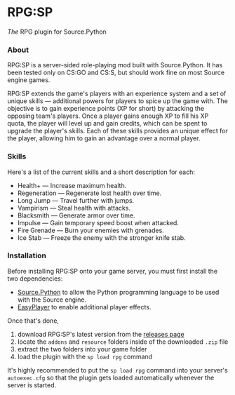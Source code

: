 # RPG:SP
*The* RPG plugin for Source.Python

### About
RPG:SP is a server-sided role-playing mod built with Source.Python.
It has been tested only on CS:GO and CS:S, but should work fine on most Source engine games.

RPG:SP extends the game's players with an experience system and a set of unique skills — additional powers for players to spice up the game with.
The objective is to gain experience points (XP for short) by attacking the opposing team's players.
Once a player gains enough XP to fill his XP quota, the player will level up and gain credits, which can be spent to upgrade the player's skills.
Each of these skills provides an unique effect for the player, allowing him to gain an advantage over a normal player.

### Skills
Here's a list of the current skills and a short description for each:

- Health+ — Increase maximum health.
- Regeneration — Regenerate lost health over time.
- Long Jump — Travel further with jumps.
- Vampirism — Steal health with attacks.
- Blacksmith — Generate armor over time.
- Impulse — Gain temporary speed boost when attacked.
- Fire Grenade — Burn your enemies with grenades.
- Ice Stab — Freeze the enemy with the stronger knife stab.

### Installation
Before installing RPG:SP onto your game server, you must first install the two dependencies:

- [Source.Python](http://sourcepython.com) to allow the Python programming language to be used with the Source engine.
- [EasyPlayer](https://github.com/Mahi/EasyPlayer) to enable additional player effects.

Once that's done,

1. download RPG:SP's latest version from the [releases page](https://github.com/Mahi/RPG-SP/releases)
2. locate the `addons` and `resource` folders inside of the downloaded `.zip` file
3. extract the two folders into your game folder
4. load the plugin with the `sp load rpg` command

It's highly recommended to put the `sp load rpg` command into your server's `autoexec.cfg` so that the plugin gets loaded automatically whenever the server is started. 
